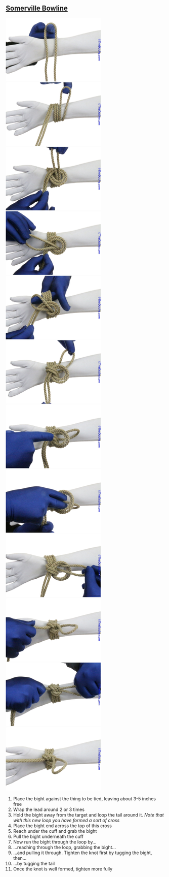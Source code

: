 ## [Somerville Bowline](https://www.theduchy.com/somerville-bowline/#core-technique-quick-overview)

<img src="assets/Sommerville-Bowline-01.jpg" height="200vh"> <img src="assets/Sommerville-Bowline-02.jpg" height="200vh"> <img src="assets/Sommerville-Bowline-03.jpg" height="200vh"> <img src="assets/Sommerville-Bowline-04.jpg" height="200vh"> <img src="assets/Sommerville-Bowline-05.jpg" height="200vh"> <img src="assets/Sommerville-Bowline-06.jpg" height="200vh"> <img src="assets/Sommerville-Bowline-07.jpg" height="200vh"><img src="assets/Sommerville-Bowline-08.jpg" height="200vh"> <img src="assets/Sommerville-Bowline-09.jpg" height="200vh"> <img src="assets/Sommerville-Bowline-10.jpg" height="200vh"> <img src="assets/Sommerville-Bowline-11.jpg" height="200vh"> <img src="assets/Sommerville-Bowline-12.jpg" height="200vh">

1. Place the bight against the thing to be tied, leaving about 3-5 inches free<br />
2. Wrap the lead around 2 or 3 times <br />
3. Hold the bight away from the target and loop the tail around it. _Note that with this new loop you have formed a sort of cross_<br />
4. Place the bight end across the top of this cross<br />
5. Reach under the cuff and grab the bight<br />
6. Pull the bight underneath the cuff<br />
7. Now run the bight through the loop by…<br />
8. …reaching through the loop, grabbing the bight…<br />
9. …and pulling it through. Tighten the knot first by tugging the bight, then…<br />
10. …by tugging the tail<br />
11. Once the knot is well formed, tighten more fully<br />

